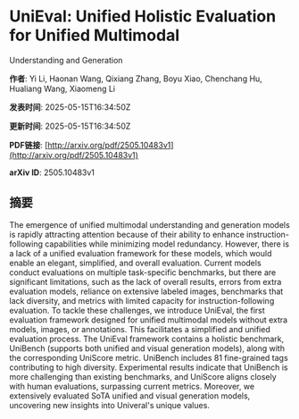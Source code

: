 # UniEval: Unified Holistic Evaluation for Unified Multimodal
  Understanding and Generation

**作者**: Yi Li, Haonan Wang, Qixiang Zhang, Boyu Xiao, Chenchang Hu, Hualiang Wang, Xiaomeng Li

**发表时间**: 2025-05-15T16:34:50Z

**更新时间**: 2025-05-15T16:34:50Z

**PDF链接**: [http://arxiv.org/pdf/2505.10483v1](http://arxiv.org/pdf/2505.10483v1)

**arXiv ID**: 2505.10483v1

## 摘要

The emergence of unified multimodal understanding and generation models is
rapidly attracting attention because of their ability to enhance
instruction-following capabilities while minimizing model redundancy. However,
there is a lack of a unified evaluation framework for these models, which would
enable an elegant, simplified, and overall evaluation. Current models conduct
evaluations on multiple task-specific benchmarks, but there are significant
limitations, such as the lack of overall results, errors from extra evaluation
models, reliance on extensive labeled images, benchmarks that lack diversity,
and metrics with limited capacity for instruction-following evaluation. To
tackle these challenges, we introduce UniEval, the first evaluation framework
designed for unified multimodal models without extra models, images, or
annotations. This facilitates a simplified and unified evaluation process. The
UniEval framework contains a holistic benchmark, UniBench (supports both
unified and visual generation models), along with the corresponding UniScore
metric. UniBench includes 81 fine-grained tags contributing to high diversity.
Experimental results indicate that UniBench is more challenging than existing
benchmarks, and UniScore aligns closely with human evaluations, surpassing
current metrics. Moreover, we extensively evaluated SoTA unified and visual
generation models, uncovering new insights into Univeral's unique values.
